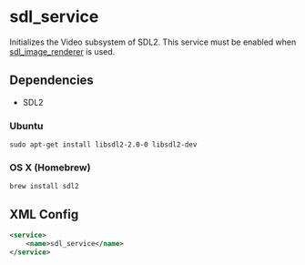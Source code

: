 # sdl_service
Initializes the Video subsystem of SDL2. This service must be enabled when
[sdl_image_renderer](https://github.com/lms-org/sdl_image_renderer) is used.

## Dependencies
- SDL2

### Ubuntu
```
sudo apt-get install libsdl2-2.0-0 libsdl2-dev
```

### OS X (Homebrew)
```
brew install sdl2
```

## XML Config

```xml
<service>
    <name>sdl_service</name>
</service>
```

